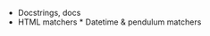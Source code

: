 * Docstrings, docs
* HTML matchers                                                                  * Datetime & pendulum matchers
